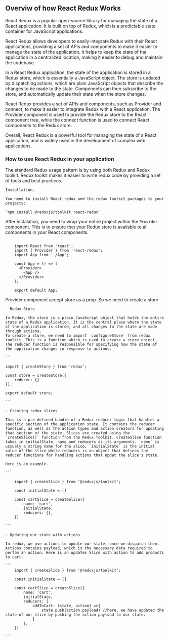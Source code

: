 ## Overviw of how React Redux Works

React Redux is a popular open-source library for managing the state of a React application. It is built on top of Redux, which is a predictable state container for JavaScript applications.

React Redux allows developers to easily integrate Redux with their React applications, providing a set of APIs and components to make it easier to manage the state of the application. It helps to keep the state of the application in a centralized location, making it easier to debug and maintain the codebase.

In a React Redux application, the state of the application is stored in a Redux store, which is essentially a JavaScript object. The store is updated by dispatching actions, which are plain JavaScript objects that describe the changes to be made to the state. Components can then subscribe to the store, and automatically update their state when the store changes.

React Redux provides a set of APIs and components, such as Provider and connect, to make it easier to integrate Redux with a React application. The Provider component is used to provide the Redux store to the React component tree, while the connect function is used to connect React components to the Redux store.

Overall, React Redux is a powerful tool for managing the state of a React application, and is widely used in the development of complex web applications.

### How to use React Redux in your application

The standard Redux usage pattern is by using both Redux and Redux toolkit. Redux toolkit makes it easier to write redux code by providing a set of tools and best practices.

    Installation.

    You need to install React redux and the redux toolkit packages to your projects:

    `npm install @reduxjs/toolkit react-redux`

After instalation, you need to wrap your entire project within the `Provider` component. This is to ensure that your Redux store is available to all components in your React components.

```

    import React from 'react';
    import { Provider } from 'react-redux';
    import App from './App';

    const App = () => (
      <Provider>
        <App />
      </Provider>
    );

    export default App;

```

Provider component accept store as a prop. So we need to create a store

    - Redux Store

    In Redux, the store is a plain JavaScript object that holds the entire state of a Redux application. It is the central place where the state of the application is stored, and all changes to the state are made through actions.
    To create a store, we need to import `configureStore` from redux toolkit. This is a function which is used to create a store object. The reducer function is responsible for specifying how the state of the application changes in response to actions.

    ```

    import { createStore } from 'redux';

    const store = createStore({
        reducer: {}
    });

    export default store;

    ```

    - Creating redux slices

    This is a pre-defined bundle of a Redux reducer logic that handles a specific section of the application state. It contains the reducer function, as well as the action types and action creators for updating that section of the state. Slices are created using the `createSlice()` function from the Redux Toolkit. createSlice function takes in initialState, name and reducers as its arguments. `name` is ussualy a string name for the slice, `initialState` is the initial value of the slice while reducers is an object that defines the reducer functions for handling actions that updat the slice's state.

    Here is an example.

    ```

        import { createSlice } from '@reduxjs/toolkit';

        const initialState = []

        const cartSlice = createSlice({
            name: 'cart',
            initialState,
            reducers: {},
        })

    ```

    - Updating our state with actions

    In redux, we use actions to update our state, once we dispatch them. Actions contains payload, which is the necessary data required to perfom an action. Here is an updates Slice with action to add products to cart.

    ```
        import { createSlice } from '@reduxjs/toolkit';

        const initialState = []

        const cartSlice = createSlice({
            name: 'cart',
            initialState,
            reducers: {
                addToCart: (state, action) =>{
                    state.push(action.payload) //here, we have updated the state of our slice by pushing the action payload to our state.
                }
            },
        })

    ```
